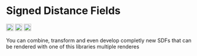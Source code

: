 # Signed Distance Fields
[<img alt="github" src="https://img.shields.io/badge/github--MAA28-Signed--Distance--Fields?style=for-the-badge&labelColor=555555&logo=github" height="20">](https://github.com/MAA28/Signed-Distance-Fields)
[<img alt="crates.io" src="https://img.shields.io/crates/v/signed_distance_field?style=for-the-badge&color=fc8d62&logo=rust" height="20">](https://crates.io/crates/signed_distance_fields)
[<img alt="docs.rs" src="https://img.shields.io/badge/docs.rs-Signed--Distance--Field-b84a6e1?style=for-the-badge&labelColor=555555&logo=docs.rs" height="20">](https://docs.rs/crate/signed_distance_fields/latest)

You can combine, transform and even develop completly new SDFs that can be rendered with one of this libraries multiple renderes
